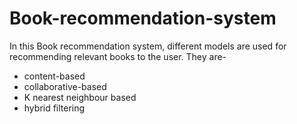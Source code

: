 # Book-recommendation-system

In this Book recommendation system, different models are used for recommending relevant books to the user. They are-
* content-based
* collaborative-based
* K nearest neighbour based
* hybrid filtering
